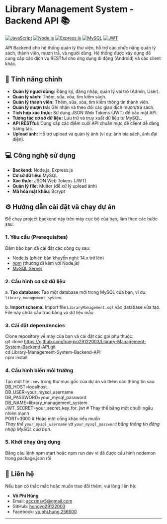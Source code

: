# Library Management System - Backend API 📚

[![JavaScript](https://img.shields.io/badge/JavaScript-F7DF1E?style=for-the-badge&logo=javascript&logoColor=black)](https://developer.mozilla.org/en-US/docs/Web/JavaScript)
[![Node.js](https://img.shields.io/badge/Node.js-339933?style=for-the-badge&logo=node.js&logoColor=white)](https://nodejs.org/en/)
[![Express.js](https://img.shields.io/badge/Express.js-000000?style=for-the-badge&logo=express&logoColor=white)](https://expressjs.com/)
[![MySQL](https://img.shields.io/badge/MySQL-4479A1?style=for-the-badge&logo=mysql&logoColor=white)](https://www.mysql.com/)
[![JWT](https://img.shields.io/badge/JWT-000000?style=for-the-badge&logo=json-web-tokens&logoColor=white)](https://jwt.io/)

API Backend cho hệ thống quản lý thư viện, hỗ trợ các chức năng quản lý sách, thành viên, mượn trả, và người dùng. Hệ thống được xây dựng để cung cấp các dịch vụ RESTful cho ứng dụng di động (Android) và các client khác.

## 🚀 Tính năng chính

-   **Quản lý người dùng:** Đăng ký, đăng nhập, quản lý vai trò (Admin, User).
-   **Quản lý sách:** Thêm, sửa, xóa, tìm kiếm sách.
-   **Quản lý thành viên:** Thêm, sửa, xóa, tìm kiếm thông tin thành viên.
-   **Quản lý mượn trả:** Ghi nhận và theo dõi các giao dịch mượn/trả sách.
-   **Tích hợp xác thực:** Sử dụng JSON Web Tokens (JWT) để bảo mật API.
-   **Tương tác cơ sở dữ liệu:** Lưu trữ và truy xuất dữ liệu từ MySQL.
-   **API RESTful:** Cung cấp các điểm cuối API chuẩn mực để client dễ dàng tương tác.
-   **Upload ảnh:** Hỗ trợ upload và quản lý ảnh (ví dụ: ảnh bìa sách, ảnh đại diện).

## 💻 Công nghệ sử dụng

-   **Backend:** Node.js, Express.js
-   **Cơ sở dữ liệu:** MySQL
-   **Xác thực:** JSON Web Tokens (JWT)
-   **Quản lý file:** Multer (để xử lý upload ảnh)
-   **Mã hóa mật khẩu:** Bcrypt

## ⚙️ Hướng dẫn cài đặt và chạy dự án

Để chạy project backend này trên máy cục bộ của bạn, làm theo các bước sau:

### 1. Yêu cầu (Prerequisites)

Đảm bảo bạn đã cài đặt các công cụ sau:

-   [Node.js](https://nodejs.org/) (phiên bản khuyến nghị: 14.x trở lên)
-   [npm](https://www.npmjs.com/) (thường đi kèm với Node.js)
-   [MySQL Server](https://www.mysql.com/downloads/mysql/)

### 2. Cấu hình cơ sở dữ liệu

a. **Tạo database:**
   Tạo một database mới trong MySQL của bạn, ví dụ: `library_management_system`.

b. **Import schema:**
   Import file `LibraryManagement.sql` vào database vừa tạo. File này chứa cấu trúc bảng và dữ liệu mẫu.

### 3. Cài đặt dependencies

Clone repository về máy của bạn và cài đặt các gói phụ thuộc:  
git clone https://github.com/hungvo29122003/Library-Management-System-Backend-API.git  
cd Library-Management-System-Backend-API  
npm install


### 4. Cấu hình biến môi trường

Tạo một file `.env` trong thư mục gốc của dự án và thêm các thông tin sau:  
DB_HOST=localhost  
DB_USER=your_mysql_username  
DB_PASSWORD=your_mysql_password  
DB_NAME=library_management_system  
JWT_SECRET=your_secret_key_for_jwt # Thay thế bằng một chuỗi ngẫu nhiên mạnh  
PORT=3000 # Hoặc một cổng khác nếu muốn  
*Thay thế `your_mysql_username` và `your_mysql_password` bằng thông tin đăng nhập MySQL của bạn.*

### 5. Khởi chạy ứng dụng
Bằng câu lệnh npm start hoặc npm run dev vì đã được cấu hình nodemon trong package.json rồi  

## 🤝 Liên hệ

Nếu bạn có thắc mắc hoặc muốn trao đổi thêm, vui lòng liên hệ:

- **Võ Phi Hùng**  
- Email: acczinsv5@gmail.com  
- GitHub: [hungvo29122003](https://github.com/hungvo29122003)
- Facebook: [vo.phi.hung.256500](https://www.facebook.com/vo.phi.hung.256500)

---


